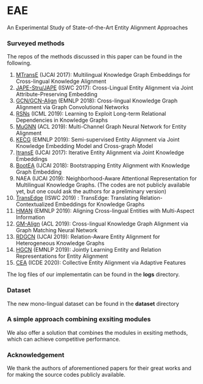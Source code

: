 # EAE
An Experimental Study of State-of-the-Art Entity Alignment Approaches


### Surveyed methods
The repos of the methods discussed in this paper can be found in the following. 

1. [MTransE](https://github.com/muhaochen/MTransE-tf) (IJCAI 2017): Multilingual Knowledge Graph Embeddings for Cross-lingual Knowledge Alignment
2. [JAPE-Stru/JAPE](https://github.com/nju-websoft/JAPE) (ISWC 2017): Cross-Lingual Entity Alignment via Joint Attribute-Preserving Embedding <!--: The results of JAPE-Stru are marked with "SE"-->
3. [GCN/GCN-Align](https://github.com/1049451037/GCN-Align) (EMNLP 2018): Cross-lingual Knowledge Graph Alignment via Graph Convolutional Networks <!--: The first results in each file denote GCN, and the second one denote GCN-Align-->
4. [RSNs](https://github.com/nju-websoft/RSN) (ICML 2019): Learning to Exploit Long-term Relational Dependencies in Knowledge Graphs
5. [MuGNN](https://github.com/thunlp/MuGNN) (ACL 2019): Multi-Channel Graph Neural Network for Entity Alignment
6. [KECG](https://github.com/THU-KEG/KECG) (EMNLP 2019): Semi-supervised Entity Alignment via Joint Knowledge Embedding Model and Cross-graph Model
7. [ItransE](https://github.com/thunlp/IEAJKE) (IJCAI 2017): Iterative Entity Alignment via Joint Knowledge Embeddings
8. [BootEA](https://github.com/nju-websoft/BootEA) (IJCAI 2018): Bootstrapping Entity Alignment with Knowledge Graph Embedding
9. NAEA (IJCAI 2019): Neighborhood-Aware Attentional Representation for Multilingual Knowledge Graphs. (The codes are not publicly available yet, but one could ask the authors for a preliminary version)
10. [TransEdge](https://github.com/nju-websoft/TransEdge) (ISWC 2019) : TransEdge: Translating Relation-Contextualized Embeddings for Knowledge Graphs
11. [HMAN](https://github.com/h324yang/HMAN) (EMNLP 2019): Aligning Cross-lingual Entities with Multi-Aspect Information
12. [GM-Align](https://github.com/syxu828/Crosslingula-KG-Matching) (ACL 2019): Cross-lingual Knowledge Graph Alignment via Graph Matching Neural Network
13. [RDGCN](https://github.com/StephanieWyt/RDGCN) (IJCAI 2019): Relation-Aware Entity Alignment for Heterogeneous Knowledge Graphs
14. [HGCN](https://github.com/StephanieWyt/HGCN-JE-JR) (EMNLP 2019): Jointly Learning Entity and Relation Representations for Entity Alignment
15. [CEA](https://github.com/DexterZeng/CEA)  (ICDE 2020): Collective Entity Alignment via Adaptive Features

The log files of our implementatin can be found in the **logs** directory. 

### Dataset
The new mono-lingual dataset can be found in the **dataset** directory

### A simple approach combining exsiting modules
We also offer a solution that combines the modules in exsiting methods, which can achieve competitive performance.


### Acknowledgement
We thank the authors of aforementioned papers for their great works and for making the source codes publicly available.
